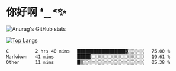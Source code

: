 # 你好啊 ❛‿˂✨

![Anurag's GitHub stats](https://github-readme-stats.vercel.app/api?username=ZombieFly&count_private=true&show_icons=true)

[![Top Langs](https://github-readme-stats.vercel.app/api/top-langs/?username=ZombieFly&layout=compact&count_private=true&hide=Ruby,makefile)](https://github.com/anuraghazra/github-readme-stats)

<!--START_SECTION:waka-->

```txt
C          2 hrs 40 mins   ██████████████████▓░░░░░░   75.00 %
Markdown   41 mins         █████░░░░░░░░░░░░░░░░░░░░   19.61 %
Other      11 mins         █▒░░░░░░░░░░░░░░░░░░░░░░░   05.38 %
```

<!--END_SECTION:waka-->
